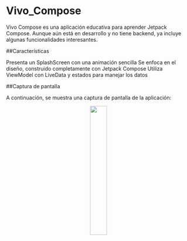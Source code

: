 # Vivo_Compose

Vivo Compose es una aplicación educativa para aprender Jetpack Compose. Aunque aún está en desarrollo y no tiene backend, ya incluye algunas funcionalidades interesantes.

##Características

Presenta un SplashScreen con una animación sencilla
Se enfoca en el diseño, construido completamente con Jetpack Compose
Utiliza ViewModel con LiveData y estados para manejar los datos


##Captura de pantalla

A continuación, se muestra una captura de pantalla de la aplicación:

<div align="center">
  <img src="https://s12.gifyu.com/images/2023-04-20-09-49-51.gif" width="30%">
</div>
